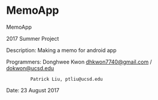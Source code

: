 # MemoApp
MemoApp

2017 Summer Project

Description: Making a memo for android app

Programmers: Donghwee Kwon dhkwon7740@gmail.com / dokwon@ucsd.edu

             Patrick Liu, ptliu@ucsd.edu
             
Date: 23 August 2017
